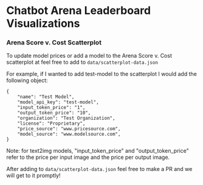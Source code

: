 # Chatbot Arena Leaderboard Visualizations

### Arena Score v. Cost Scatterplot

To update model prices or add a model to the Arena Score v. Cost scatterplot at feel free to add to `data/scatterplot-data.json`

For example, if I wanted to add test-model to the scatterplot I would add the following object:

```
{
    "name": "Test Model",
    "model_api_key": "test-model",
    "input_token_price": "1",
    "output_token_price": "10",
    "organization": "Test Organization",
    "license": "Proprietary",
    "price_source": "www.pricesource.com",
    "model_source": "www.modelsource.com",
}
```

Note: for text2img models, "input_token_price" and "output_token_price" refer to the price per input image and the price per output image.

After adding to `data/scatterplot-data.json` feel free to make a PR and we will get to it promptly!